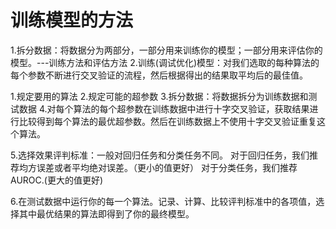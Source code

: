 # 训练模型的方法
1.拆分数据：将数据分为两部分，一部分用来训练你的模型；一部分用来评估你的模型。---训练方法和评估方法
2.训练(调试优化)模型：对我们选取的每种算法的每个参数不断进行交叉验证的流程，然后根据得出的结果取平均后的最佳值。

1.规定要用的算法
2.规定可能的超参数
3.拆分数据：将数据拆分为训练数据和测试数据
4.对每个算法的每个超参数在训练数据中进行十字交叉验证，获取结果进行比较得到每个算法的最优超参数。然后在训练数据上不使用十字交叉验证重复这个算法。

5.选择效果评判标准：一般对回归任务和分类任务不同。
  对于回归任务，我们推荐均方误差或者平均绝对误差。（更小的值更好）
  对于分类任务，我们推荐AUROC.(更大的值更好)

6.在测试数据中运行你的每一个算法。记录、计算、比较评判标准中的各项值，选择其中最优结果的算法即得到了你的最终模型。
